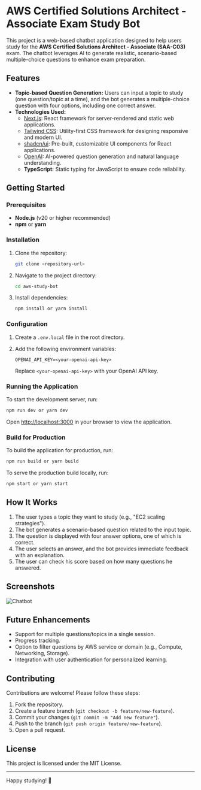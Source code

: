 # AWS Certified Solutions Architect - Associate Exam Study Bot

This project is a web-based chatbot application designed to help users study for the **AWS Certified Solutions Architect - Associate (SAA-C03)** exam. The chatbot leverages AI to generate realistic, scenario-based multiple-choice questions to enhance exam preparation.

## Features

- **Topic-based Question Generation:** Users can input a topic to study (one question/topic at a time), and the bot generates a multiple-choice question with four options, including one correct answer.
- **Technologies Used:**
  - [Next.js](https://nextjs.org/): React framework for server-rendered and static web applications.
  - [Tailwind CSS](https://tailwindcss.com/): Utility-first CSS framework for designing responsive and modern UI.
  - [shadcn/ui](https://shadcn.dev/): Pre-built, customizable UI components for React applications.
  - [OpenAI](https://openai.com/): AI-powered question generation and natural language understanding.
  - **TypeScript:** Static typing for JavaScript to ensure code reliability.

## Getting Started

### Prerequisites

- **Node.js** (v20 or higher recommended)
- **npm** or **yarn**

### Installation

1. Clone the repository:

   ```bash
   git clone <repository-url>
   ```

2. Navigate to the project directory:

   ```bash
   cd aws-study-bot
   ```

3. Install dependencies:

   ```bash
   npm install or yarn install
   ```

### Configuration

1. Create a `.env.local` file in the root directory.
2. Add the following environment variables:

   ```env
   OPENAI_API_KEY=<your-openai-api-key>
   ```

   Replace `<your-openai-api-key>` with your OpenAI API key.

### Running the Application

To start the development server, run:

```bash
npm run dev or yarn dev
```

Open [http://localhost:3000](http://localhost:3000) in your browser to view the application.

### Build for Production

To build the application for production, run:

```bash
npm run build or yarn build
```

To serve the production build locally, run:

```bash
npm start or yarn start
```

## How It Works

1. The user types a topic they want to study (e.g., "EC2 scaling strategies").
2. The bot generates a scenario-based question related to the input topic.
3. The question is displayed with four answer options, one of which is correct.
4. The user selects an answer, and the bot provides immediate feedback with an explanation.
5. The user can check his score based on how many questions he answered.

## Screenshots

![Chatbot](app/images/screenshot.png)

## Future Enhancements

- Support for multiple questions/topics in a single session.
- Progress tracking.
- Option to filter questions by AWS service or domain (e.g., Compute, Networking, Storage).
- Integration with user authentication for personalized learning.

## Contributing

Contributions are welcome! Please follow these steps:

1. Fork the repository.
2. Create a feature branch (`git checkout -b feature/new-feature`).
3. Commit your changes (`git commit -m "Add new feature"`).
4. Push to the branch (`git push origin feature/new-feature`).
5. Open a pull request.

## License

This project is licensed under the MIT License.

---

Happy studying! 🚀
